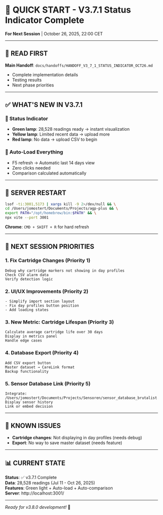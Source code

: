 # 🚀 QUICK START - V3.7.1 Status Indicator Complete

**For Next Session** | October 26, 2025, 22:00 CET

---

## 📖 READ FIRST

**Main Handoff**: `docs/handoffs/HANDOFF_V3_7_1_STATUS_INDICATOR_OCT26.md`
- Complete implementation details
- Testing results
- Next phase priorities

---

## ✅ WHAT'S NEW IN V3.7.1

### 🚦 Status Indicator
- **Green lamp**: 28,528 readings ready → instant visualization
- **Yellow lamp**: Limited recent data → upload more
- **Red lamp**: No data → upload CSV to begin

### 🚀 Auto-Load Everything
- F5 refresh → Automatic last 14 days view
- Zero clicks needed
- Comparison calculated automatically

---

## 🔄 SERVER RESTART

```bash
lsof -ti:3001,5173 | xargs kill -9 2>/dev/null && \
cd /Users/jomostert/Documents/Projects/agp-plus && \
export PATH="/opt/homebrew/bin:$PATH" && \
npx vite --port 3001
```

**Chrome**: `CMD + SHIFT + R` for hard refresh

---

## 🎯 NEXT SESSION PRIORITIES

### 1. **Fix Cartridge Changes** (Priority 1)
```
Debug why cartridge markers not showing in day profiles
Check CSV alarm data
Verify detection logic
```

### 2. **UI/UX Improvements** (Priority 2)
```
- Simplify import section layout
- Fix day profiles button position  
- Add loading states
```

### 3. **New Metric: Cartridge Lifespan** (Priority 3)
```
Calculate average cartridge life over 30 days
Display in metrics panel
Handle edge cases
```

### 4. **Database Export** (Priority 4)
```
Add CSV export button
Master dataset → CareLink format
Backup functionality
```

### 5. **Sensor Database Link** (Priority 5)
```
Integrate: /Users/jomostert/Documents/Projects/Sensoren/sensor_database_brutalist.html
Display sensor history
Link or embed decision
```

---

## 🐛 KNOWN ISSUES

- **Cartridge changes**: Not displaying in day profiles (needs debug)
- **Export**: No way to save master dataset (needs feature)

---

## 📊 CURRENT STATE

**Status**: ✅ v3.7.1 Complete  
**Data**: 28,528 readings (Jul 11 - Oct 26, 2025)  
**Features**: Green light + Auto-load + Auto-comparison  
**Server**: http://localhost:3001/

---

*Ready for v3.8.0 development!* 🚀
